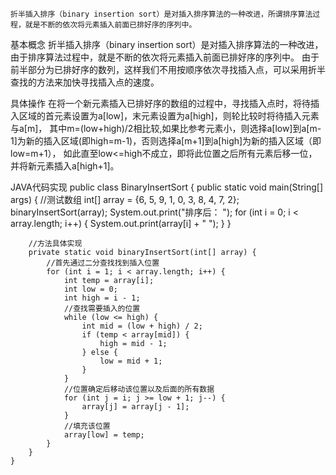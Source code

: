     折半插入排序（binary insertion sort）是对插入排序算法的一种改进，所谓排序算法过程，就是不断的依次将元素插入前面已排好序的序列中。

基本概念
    折半插入排序（binary insertion sort）是对插入排序算法的一种改进，由于排序算法过程中，就是不断的依次将元素插入前面已排好序的序列中。
	由于前半部分为已排好序的数列，这样我们不用按顺序依次寻找插入点，可以采用折半查找的方法来加快寻找插入点的速度。

具体操作
	在将一个新元素插入已排好序的数组的过程中，寻找插入点时，将待插入区域的首元素设置为a[low]，末元素设置为a[high]，则轮比较时将待插入元素与a[m]，
	其中m=(low+high)/2相比较,如果比参考元素小，则选择a[low]到a[m-1]为新的插入区域(即high=m-1)，否则选择a[m+1]到a[high]为新的插入区域（即low=m+1），
	如此直至low<=high不成立，即将此位置之后所有元素后移一位，并将新元素插入a[high+1]。
	
JAVA代码实现
	public class BinaryInsertSort {
		public static void main(String[] args) {
			//测试数组
			int[] array = {6, 5, 9, 1, 0, 3, 8, 4, 7, 2};
			binaryInsertSort(array);
			System.out.print("排序后： ");
			for (int i = 0; i < array.length; i++) {
				System.out.print(array[i] + " ");
			}
		}
		
		//方法具体实现
		private static void binaryInsertSort(int[] array) {
			//首先通过二分查找找到插入位置
			for (int i = 1; i < array.length; i++) {
				int temp = array[i];
				int low = 0;
				int high = i - 1;
				//查找需要插入的位置
				while (low <= high) {
					int mid = (low + high) / 2;
					if (temp < array[mid]) {
						high = mid - 1;
					} else {
						low = mid + 1;
					}
				}
				//位置确定后移动该位置以及后面的所有数据
				for (int j = i; j >= low + 1; j--) {
					array[j] = array[j - 1];
				}
				//填充该位置
				array[low] = temp;
			}
		}
	}